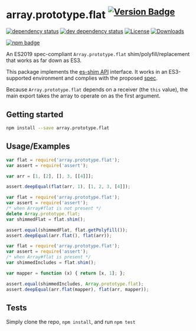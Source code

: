 # array.prototype.flat <sup>[![Version Badge][npm-version-svg]][package-url]</sup>

[![dependency status][deps-svg]][deps-url]
[![dev dependency status][dev-deps-svg]][dev-deps-url]
[![License][license-image]][license-url]
[![Downloads][downloads-image]][downloads-url]

[![npm badge][npm-badge-png]][package-url]

An ES2019 spec-compliant `Array.prototype.flat` shim/polyfill/replacement that works as far down as ES3.

This package implements the [es-shim API](https://github.com/es-shims/api) interface. It works in an ES3-supported environment and complies with the proposed [spec](https://tc39.github.io/proposal-flatMap/).

Because `Array.prototype.flat` depends on a receiver (the `this` value), the main export takes the array to operate on as the first argument.

## Getting started

```sh
npm install --save array.prototype.flat
```

## Usage/Examples

```js
var flat = require('array.prototype.flat');
var assert = require('assert');

var arr = [1, [2], [], 3, [[4]]];

assert.deepEqual(flat(arr, 1), [1, 2, 3, [4]]);
```

```js
var flat = require('array.prototype.flat');
var assert = require('assert');
/* when Array#flat is not present */
delete Array.prototype.flat;
var shimmedFlat = flat.shim();

assert.equal(shimmedFlat, flat.getPolyfill());
assert.deepEqual(arr.flat(), flat(arr));
```

```js
var flat = require('array.prototype.flat');
var assert = require('assert');
/* when Array#flat is present */
var shimmedIncludes = flat.shim();

var mapper = function (x) { return [x, 1]; };

assert.equal(shimmedIncludes, Array.prototype.flat);
assert.deepEqual(arr.flat(mapper), flat(arr, mapper));
```

## Tests
Simply clone the repo, `npm install`, and run `npm test`

[package-url]: https://npmjs.org/package/array.prototype.flat
[npm-version-svg]: https://versionbadg.es/es-shims/Array.prototype.flat.svg
[deps-svg]: https://david-dm.org/es-shims/Array.prototype.flat.svg
[deps-url]: https://david-dm.org/es-shims/Array.prototype.flat
[dev-deps-svg]: https://david-dm.org/es-shims/Array.prototype.flat/dev-status.svg
[dev-deps-url]: https://david-dm.org/es-shims/Array.prototype.flat#info=devDependencies
[npm-badge-png]: https://nodei.co/npm/array.prototype.flat.png?downloads=true&stars=true
[license-image]: https://img.shields.io/npm/l/array.prototype.flat.svg
[license-url]: LICENSE
[downloads-image]: https://img.shields.io/npm/dm/array.prototype.flat.svg
[downloads-url]: https://npm-stat.com/charts.html?package=array.prototype.flat
